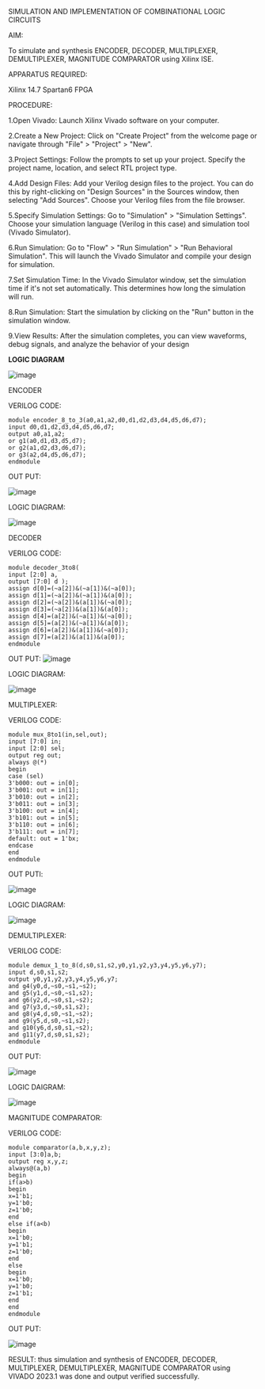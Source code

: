 SIMULATION AND IMPLEMENTATION OF  COMBINATIONAL LOGIC CIRCUITS

AIM: 

 To simulate and synthesis ENCODER, DECODER, MULTIPLEXER, DEMULTIPLEXER, MAGNITUDE COMPARATOR using Xilinx ISE.

APPARATUS REQUIRED:

Xilinx 14.7
Spartan6 FPGA

PROCEDURE:

 1.Open Vivado: Launch Xilinx Vivado software on your computer.

2.Create a New Project: Click on "Create Project" from the welcome page or navigate through "File" > "Project" > "New".

3.Project Settings: Follow the prompts to set up your project. Specify the project name, location, and select RTL project type.

4.Add Design Files: Add your Verilog design files to the project. You can do this by right-clicking on "Design Sources" in the Sources window, then selecting "Add Sources". Choose your Verilog files from the file browser.

5.Specify Simulation Settings: Go to "Simulation" > "Simulation Settings". Choose your simulation language (Verilog in this case) and simulation tool (Vivado Simulator).

6.Run Simulation: Go to "Flow" > "Run Simulation" > "Run Behavioral Simulation". This will launch the Vivado Simulator and compile your design for simulation.

7.Set Simulation Time: In the Vivado Simulator window, set the simulation time if it's not set automatically. This determines how long the simulation will run.

8.Run Simulation: Start the simulation by clicking on the "Run" button in the simulation window.

9.View Results: After the simulation completes, you can view waveforms, debug signals, and analyze the behavior of your design

**LOGIC DIAGRAM**

![image](https://github.com/navaneethans/VLSI-LAB-EXP-2/assets/6987778/3cd1f95e-7531-4cad-9154-fdd397ac439e)

ENCODER

VERILOG CODE:
```
module encoder_8_to_3(a0,a1,a2,d0,d1,d2,d3,d4,d5,d6,d7);
input d0,d1,d2,d3,d4,d5,d6,d7;
output a0,a1,a2;
or g1(a0,d1,d3,d5,d7);
or g2(a1,d2,d3,d6,d7);
or g3(a2,d4,d5,d6,d7);
endmodule
```
OUT PUT:

![image](https://github.com/Sandeep9347/VLSI-LAB-EXP-2/assets/160619092/784dbeb5-d80d-40f8-8a9a-391c3e67f04f)


LOGIC DIAGRAM:

![image](https://github.com/navaneethans/VLSI-LAB-EXP-2/assets/6987778/45a5e6cf-bbe0-4fd5-ac84-e5ad4477483b)

DECODER

VERILOG CODE:
```
module decoder_3to8(
input [2:0] a,
output [7:0] d );
assign d[0]=(~a[2])&(~a[1])&(~a[0]);
assign d[1]=(~a[2])&(~a[1])&(a[0]);
assign d[2]=(~a[2])&(a[1])&(~a[0]);
assign d[3]=(~a[2])&(a[1])&(a[0]);
assign d[4]=(a[2])&(~a[1])&(~a[0]);
assign d[5]=(a[2])&(~a[1])&(a[0]);
assign d[6]=(a[2])&(a[1])&(~a[0]);
assign d[7]=(a[2])&(a[1])&(a[0]);
endmodule
```
OUT PUT:
![image](https://github.com/Sandeep9347/VLSI-LAB-EXP-2/assets/160619092/e46b6e39-dc67-40b1-b6a0-3e7a7d4ccdf1)


LOGIC DIAGRAM:

![image](https://github.com/navaneethans/VLSI-LAB-EXP-2/assets/6987778/427f75b2-8e67-44b9-ac45-a66651787436)

MULTIPLEXER:

VERILOG CODE:
```
module mux_8to1(in,sel,out);
input [7:0] in; 
input [2:0] sel;
output reg out;
always @(*)
begin
case (sel)
3'b000: out = in[0];
3'b001: out = in[1];
3'b010: out = in[2];
3'b011: out = in[3];
3'b100: out = in[4];
3'b101: out = in[5];
3'b110: out = in[6];
3'b111: out = in[7];
default: out = 1'bx;
endcase
end
endmodule
```
OUT PUTl:

![image](https://github.com/Sandeep9347/VLSI-LAB-EXP-2/assets/160619092/f18c61e6-072c-409e-bab6-6b8b0174e042)

LOGIC DIAGRAM:

![image](https://github.com/Sandeep9347/VLSI-LAB-EXP-2/assets/160619092/19bec669-c6a1-467a-bb18-5fe56289067d)

DEMULTIPLEXER:

VERILOG CODE:
```
module demux_1_to_8(d,s0,s1,s2,y0,y1,y2,y3,y4,y5,y6,y7);
input d,s0,s1,s2;
output y0,y1,y2,y3,y4,y5,y6,y7;
and g4(y0,d,~s0,~s1,~s2);
and g5(y1,d,~s0,~s1,s2);
and g6(y2,d,~s0,s1,~s2);
and g7(y3,d,~s0,s1,s2);
and g8(y4,d,s0,~s1,~s2);
and g9(y5,d,s0,~s1,s2);
and g10(y6,d,s0,s1,~s2);
and g11(y7,d,s0,s1,s2);
endmodule
```
OUT PUT:

![image](https://github.com/Sandeep9347/VLSI-LAB-EXP-2/assets/160619092/22e307d9-f94a-4797-85da-f093ee2cf413)


LOGIC DAIGRAM:

![image](https://github.com/Sandeep9347/VLSI-LAB-EXP-2/assets/160619092/0cc274e8-6704-48a1-87a6-9a7ffc231fbb)

MAGNITUDE COMPARATOR:

VERILOG CODE:
```
module comparator(a,b,x,y,z);
input [3:0]a,b;
output reg x,y,z;
always@(a,b)
begin
if(a>b)
begin
x=1'b1;
y=1'b0;
z=1'b0;
end
else if(a<b)
begin
x=1'b0;
y=1'b1;
z=1'b0;
end
else
begin
x=1'b0;
y=1'b0;
z=1'b1;
end
end
endmodule
```
OUT PUT:

![image](https://github.com/Sandeep9347/VLSI-LAB-EXP-2/assets/160619092/32c1461f-0e76-4f47-bd7c-4d17a2828708)


RESULT:
thus simulation and synthesis of ENCODER, DECODER, MULTIPLEXER, DEMULTIPLEXER, MAGNITUDE COMPARATOR using VIVADO 2023.1 was done and output verified successfully.


